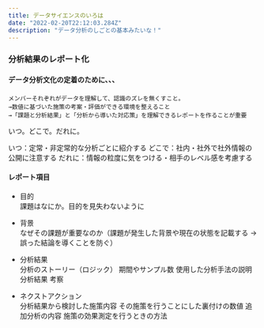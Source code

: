```yaml
---
title: データサイエンスのいろは
date: "2022-02-20T22:12:03.284Z"
description: "データ分析のしごとの基本みたいな！"
---
```


### 分析結果のレポート化

#### データ分析文化の定着のために、、、
    メンバーそれぞれがデータを理解して、認識のズレを無くすこと。
    →数値に基づいた施策の考案・評価ができる環境を整えること
    →「課題と分析結果」と「分析から導いた対応策」を理解できるレポートを作ることが重要

いつ。どこで。だれに。

いつ：定常・非定常的な分析ごとに紹介する
どこで：社内・社外で社外情報の公開に注意する
だれに：情報の粒度に気をつける・相手のレベル感を考慮する


#### レポート項目

- 目的  
    課題はなにか。目的を見失わないように

- 背景  
    なぜその課題が重要なのか（課題が発生した背景や現在の状態を記載する
        →誤った結論を導くことを防ぐ）

- 分析結果  
    分析のストーリー（ロジック）
    期間やサンプル数
    使用した分析手法の説明
    分析結果
    考察

- ネクストアクション  
    分析結果から検討した施策内容
    その施策を行うことにした裏付けの数値
    追加分析の内容
    施策の効果測定を行うときの方法


